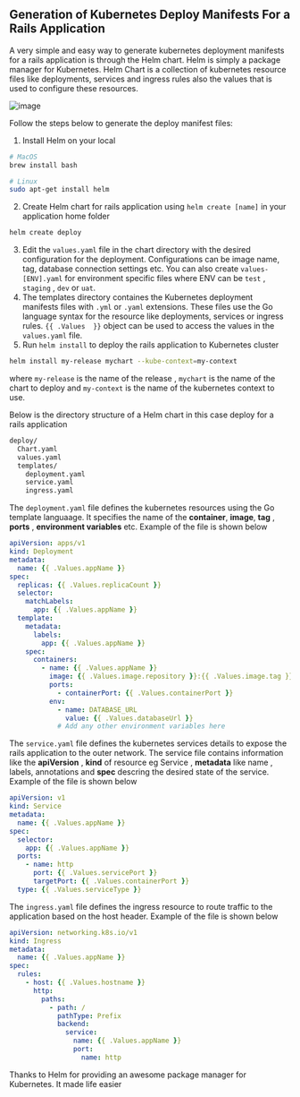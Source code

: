 ## Generation of Kubernetes Deploy Manifests For a Rails Application

A very simple and easy way to generate kubernetes deployment manifests for a rails application is through the Helm chart. Helm is simply a package manager for Kubernetes. Helm Chart is a collection of kubernetes resource files like deployments, services and ingress rules also the values that is used to configure these resources.

![image](https://user-images.githubusercontent.com/7569031/229564025-15d0e5d4-2d15-406e-ba81-4867a917751f.png)

Follow the steps below to generate the deploy manifest files:
1. Install Helm on your local 

```bash
# MacOS
brew install bash
```

```bash
# Linux
sudo apt-get install helm
```

2. Create Helm chart for rails application using `helm create [name]` in your application home folder

```bash
helm create deploy
```

3. Edit the `values.yaml` file in the chart directory with the desired configuration for the deployment. Configurations can be image name, tag, database connection settings etc. You can also create `values-[ENV].yaml` for environment specific files where ENV can be `test` , `staging` , `dev` or `uat`. 
4. The templates directory containes the Kubernetes deployment manifests files with `.yml` or `.yaml` extensions. These files use the Go language syntax for the resource like deployments, services or ingress rules. `{{ .Values  }}` object can be used to access the values in the `values.yaml` file.
5. Run `helm install` to deploy the rails application to Kubernetes cluster

```bash
helm install my-release mychart --kube-context=my-context
```

where `my-release` is the name of the release , `mychart` is the name of the chart to deploy and `my-context` is the name of the kubernetes context to use.


Below is the directory structure of a Helm chart in this case deploy for a rails application

```bash
deploy/
  Chart.yaml
  values.yaml
  templates/
    deployment.yaml
    service.yaml
    ingress.yaml
```

The `deployment.yaml` file defines the kubernetes resources using the Go template languaage. It specifies the name of the **container**, **image**, **tag** , **ports** , **environment variables** etc. Example of the file is shown below

```yaml
apiVersion: apps/v1
kind: Deployment
metadata:
  name: {{ .Values.appName }}
spec:
  replicas: {{ .Values.replicaCount }}
  selector:
    matchLabels:
      app: {{ .Values.appName }}
  template:
    metadata:
      labels:
        app: {{ .Values.appName }}
    spec:
      containers:
        - name: {{ .Values.appName }}
          image: {{ .Values.image.repository }}:{{ .Values.image.tag }}
          ports:
            - containerPort: {{ .Values.containerPort }}
          env:
            - name: DATABASE_URL
              value: {{ .Values.databaseUrl }}
            # Add any other environment variables here
```

The `service.yaml` file defines the kubernetes services details to expose the rails application to the outer network. The service file contains information like the **apiVersion** , **kind** of resource eg Service , **metadata** like name , labels, annotations and **spec** descring the desired state of the service. Example of the file is shown below
```yaml
apiVersion: v1
kind: Service
metadata:
  name: {{ .Values.appName }}
spec:
  selector:
    app: {{ .Values.appName }}
  ports:
    - name: http
      port: {{ .Values.servicePort }}
      targetPort: {{ .Values.containerPort }}
  type: {{ .Values.serviceType }}

```

The `ingress.yaml` file defines the ingress resource to route traffic to the application based on the host header. Example of the file is shown below
```yaml
apiVersion: networking.k8s.io/v1
kind: Ingress
metadata:
  name: {{ .Values.appName }}
spec:
  rules:
    - host: {{ .Values.hostname }}
      http:
        paths:
          - path: /
            pathType: Prefix
            backend:
              service:
                name: {{ .Values.appName }}
                port:
                  name: http
```

Thanks to Helm for providing an awesome package manager for Kubernetes. It made life easier
